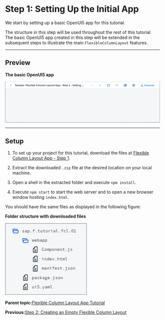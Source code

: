 <!-- loio59b772bfac5241b89c16b12395c1116c -->

# Step 1: Setting Up the Initial App

We start by setting up a basic OpenUI5 app for this tutorial.

The structure in this step will be used throughout the rest of this tutorial. The basic OpenUI5 app created in this step will be extended in the subsequent steps to illustrate the main `FlexibleColumnLayout` features.

***

<a name="loio59b772bfac5241b89c16b12395c1116c__section_ed2_4dd_lbb"/>

## Preview

  
  
**The basic OpenUI5 app**

![](images/loio613be5aa54644aabbd11fbbb43fd5fcc_LowRes.png "The basic OpenUI5 app")

***

<a name="loio59b772bfac5241b89c16b12395c1116c__section_cnf_d4b_l4b"/>

## Setup

1.  To set up your project for this tutorial, download the files at [Flexible Column Layout App - Step 1](https://ui5.sap.com/#/entity/sap.f.tutorial.fcl/sample/sap.f.tutorial.fcl.01).

2.  Extract the downloaded `.zip` file at the desired location on your local machine.
3.  Open a shell in the extracted folder and execute `npm install`.
4.  Execute `npm start` to start the web server and to open a new browser window hosting `index.html`.

You should have the same files as displayed in the following figure:

  
  
**Folder structure with downloaded files**

![](images/loiobc4395be3fd64b8aa49058340e92a192_LowRes.png "Folder structure with downloaded files")

**Parent topic:**[Flexible Column Layout App Tutorial](flexible-column-layout-app-tutorial-c4de2df.md "In this tutorial, we showcase how to structure your OpenUI5 app using the layout patterns that comply with the SAP Fiori design guidelines.")

**Previous:**[Step 2: Creating an Empty Flexible Column Layout](step-2-creating-an-empty-flexible-column-layout-bf38e4d.md "In this step, we add an instance of the sap.f.FlexibleColumnLayout control in the main view of the app.")

